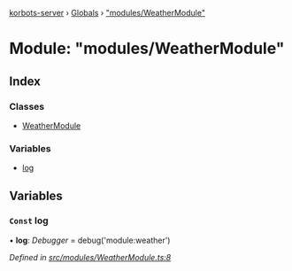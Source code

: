 [korbots-server](../README.md) › [Globals](../globals.md) › ["modules/WeatherModule"](_modules_weathermodule_.md)

# Module: "modules/WeatherModule"

## Index

### Classes

* [WeatherModule](../classes/_modules_weathermodule_.weathermodule.md)

### Variables

* [log](_modules_weathermodule_.md#const-log)

## Variables

### `Const` log

• **log**: *Debugger* = debug('module:weather')

*Defined in [src/modules/WeatherModule.ts:8](https://github.com/Xisabla/Korbots/blob/4e41610/server/src/modules/WeatherModule.ts#L8)*
